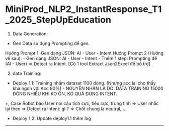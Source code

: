# MiniProd_NLP2_InstantResponse_T1_2025_StepUpEducation

1. Data Generation: 
- Gen Data sử dụng Prompting để gen. 

Hướng Prompt 1: Gen dạng JSON: AI - User - Intent
Hướng Prompt 2 (Hướng về sau): 
    - Gen dạng JSON: AI - User - Intent
    - Thêm 1 step: Prompting để (AI - User) => Detect ra Intent. 
[Có 1 tool Extract Json2Excel để bổ trợ]

2. data Training: 
- Deploy 1.1: Training nhầm dataset 1100 dòng. (Nhưng acc lại cho thấy khá ngon với Acc 80%) - NGUYÊN NHÂN LÀ DO: DATA TRAINING 15000 DÒNG NHIỀU KHI KO ỔN, KO QUÁ ĐÚNG INTENT. 

+, Case Robot bảo User nói câu tích cực, tiêu cực, trung tính => User nhắc lại theo => Detect ra Intent: gì ? => Chốt chung là neutral, ....

- Deploy 1.2: Update deploy1.1 thêm log 

---

##